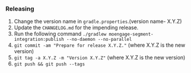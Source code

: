 ### Releasing

 1. Change the version name in `gradle.properties`.(version name- X.Y.Z)
 2. Update the `CHANGELOG.md` for the impending release.
 3. Run the following command `./gradlew moengage-segment-integration:publish --no-daemon --no-parallel`
 4. `git commit -am "Prepare for release X.Y.Z."` (where X.Y.Z is the new version)
 5. `git tag -a X.Y.Z -m "Version X.Y.Z"` (where X.Y.Z is the new version)
 6. `git push && git push --tags`
